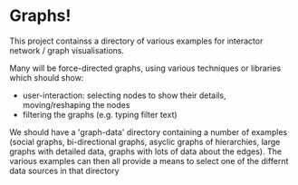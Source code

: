 # Graphs!

This project containss a directory of various examples for interactor network / graph visualisations.

Many will be force-directed graphs, using various techniques or libraries which should show:


 * user-interaction: selecting nodes to show their details, moving/reshaping the nodes
 * filtering the graphs (e.g. typing filter text)


We should have a 'graph-data' directory containing a number of examples (social graphs, bi-directional graphs, asyclic graphs of hierarchies, large graphs with detailed data, graphs with lots of data about the edges). The various examples can then all provide a means to select one of the differnt data sources in that directory

